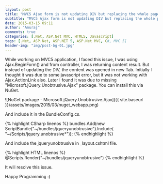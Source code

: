 ```yaml
---
layout: post
title: "MVC5 Ajax form is not updating DIV but replacing the whole page instead"
subtitle: "MVC5 Ajax form is not updating DIV but replacing the whole page instead"
date: 2015-03-15 09:11
author: "Anuraj"
comments: true
categories: [.Net, ASP.Net MVC, HTML5, Javascript]
tags: [.Net, ASP.Net, ASP.NET 5, ASP.Net MVC, C#, MVC 5]
header-img: "img/post-bg-01.jpg"
---
```

While working on MVC5 application, I faced this issue, I was using Ajax.BeginForm() and from controller, I was returning content result. But instead of updating the DIV, the content was opened in new Tab. Initially I thought it was due to some javascript error, but it was not working with Ajax.ActionLink also. Later I found it was due to missing "Microsoft.jQuery.Unobtrusive.Ajax" package. You can install this via NuGet. 

![NuGet package - Microsoft.jQuery.Unobtrusive.Ajax]({{ site.baseurl }}/assets/images/2015/03/nuget_webapp.png)

And include it in the BundleConfig.cs. 

{% highlight CSharp linenos %}
bundles.Add(new ScriptBundle("~/bundles/jqueryunobtrusive").Include(
            "~/Scripts/jquery.unobtrusive*"));
{% endhighlight %}

And include the jqueryunobtrusive in _layout.cshtml file.

{% highlight HTML linenos %}
@Scripts.Render("~/bundles/jqueryunobtrusive")
{% endhighlight %}

It will resolve this issue. 

Happy Programming :)
